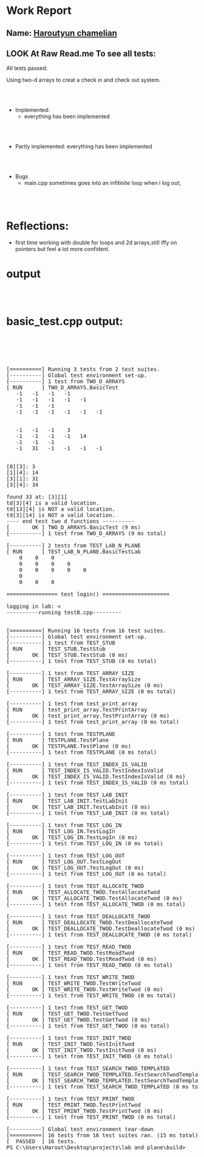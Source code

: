 # Work Report

## Name: <ins> Haroutyun chamelian </ins>

## LOOK At Raw Read.me To see all tests:

All tests passed:

Using two-d arrays to creat a check in and check out system.


<br><br>

- Implemented:
  - everything has been implemented 

<br><br>

- Partly implemented:
  everything has been implemented 

<br><br>

- Bugs
  - main.cpp sometimes goes into an infitinite loop when i log out;

<br><br>

# Reflections:

- first time working with double for loops and 2d arrays,still iffy on pointers but feel a lot more confident.

# **output**


<br/><br/>

# basic_test.cpp output:

<br/><br/><br/><br/>
<pre>
[==========] Running 3 tests from 2 test suites.
[----------] Global test environment set-up.    
[----------] 1 test from TWO_D_ARRAYS
[ RUN      ] TWO_D_ARRAYS.BasicTest  
   -1   -1   -1   -1
   -1   -1   -1   -1   -1
   -1   -1   -1
   -1   -1   -1   -1   -1   -1       


   -1   -1   -1    3
   -1   -1   -1   -1   14
   -1   -1   -1
   -1   31   -1   -1   -1   -1


[0][3]: 3
[1][4]: 14
[3][1]: 31
[3][4]: 34

found 33 at: [3][1]
td[3][4] is a valid location.
td[13][4] is NOT a valid location.
td[3][14] is NOT a valid location.
---- end test two d functions ----------
[       OK ] TWO_D_ARRAYS.BasicTest (9 ms)
[----------] 1 test from TWO_D_ARRAYS (9 ms total)

[----------] 2 tests from TEST_LAB_N_PLANE
[ RUN      ] TEST_LAB_N_PLANE.BasicTestLab
    0    0    0
    0    0    0    0
    0    0    0    0    0
    0
    0    0    0

================ test login() =====================

logging in lab: <<lab <<, station <<station<<:
    0    0    0
    0    0    0    0
    0 2121    0    0    0
    0
    0    0    0


logging in lab: <<lab <<, station <<station<<:
    0    0    0
    0    0    0    0
    0 2121    0    0    0
    0
    0    0 4242


logging in lab: <<lab <<, station <<station<<:
login() correctly refused to log in a new user into an already occupied station
    0    0    0
    0    0    0    0
    0 2121    0    0    0
    0
    0    0 4242

================ test login() =====================

logging out user : 6666
logout() correctly refused to log out a user who was not logged in.
    0    0    0
    0    0    0    0
    0 2121    0    0    0
    0
    0    0 4242


logging out user: 4242
    0    0    0
    0    0    0    0
    0 2121    0    0    0
    0
    0    0    0


Deallocating two-d array 'labs'


---------- D O N E ----------
[       OK ] TEST_LAB_N_PLANE.BasicTestLab (17 ms)
[ RUN      ] TEST_LAB_N_PLANE.BasicTestPlane
 X X X X
 X X X X
 X X X X
 X X X X
 X X X X
 X X X X
 X X X X



============ test reserve() =======================

reserved 1A([0][0]
 A X X X
 X X X X
 X X X X
 X X X X
 X X X X
 X X X X
 X X X X


reserved 4C([3][2]
 A X X X
 X X X X
 X X X X
 X X C X
 X X X X
 X X X X
 X X X X


reserved 7D([6][3]
 A X X X
 X X X X
 X X X X
 X X C X
 X X X X
 X X X X
 X X X D


reserved 7D([6][3]
   reserve() correctly refused to reserve an already occupied seat.
 A X X X
 X X X X
 X X X X
 X X C X
 X X X X
 X X X X
 X X X D



============ test cancel() =======================

cancelled 4D([3][3]
   cancel() correctly refused to cancel unoccupied seat.
 A X X X
 X X X X
 X X X X
 X X C X
 X X X X
 X X X X
 X X X D


cancelled 4C([3][2]
 A X X X
 X X X X
 X X X X
 X X X X
 X X X X
 X X X X
 X X X D


Deallocating two-d array 'plane'


---------- D O N E ----------
[       OK ] TEST_LAB_N_PLANE.BasicTestPlane (32 ms)
[----------] 2 tests from TEST_LAB_N_PLANE (51 ms total)

[----------] Global test environment tear-down
[==========] 3 tests from 2 test suites ran. (61 ms total)
[  PASSED  ] 3 tests.

# testB.cpp output:
<pre>
----------running testB.cpp---------


[==========] Running 16 tests from 16 test suites.
[----------] Global test environment set-up.
[----------] 1 test from TEST_STUB
[ RUN      ] TEST_STUB.TestStub
[       OK ] TEST_STUB.TestStub (0 ms)
[----------] 1 test from TEST_STUB (0 ms total)

[----------] 1 test from TEST_ARRAY_SIZE
[ RUN      ] TEST_ARRAY_SIZE.TestArraySize
[       OK ] TEST_ARRAY_SIZE.TestArraySize (0 ms)
[----------] 1 test from TEST_ARRAY_SIZE (0 ms total)

[----------] 1 test from test_print_array
[ RUN      ] test_print_array.TestPrintArray
[       OK ] test_print_array.TestPrintArray (0 ms)
[----------] 1 test from test_print_array (0 ms total)

[----------] 1 test from TESTPLANE
[ RUN      ] TESTPLANE.TestPlane
[       OK ] TESTPLANE.TestPlane (0 ms)
[----------] 1 test from TESTPLANE (0 ms total)

[----------] 1 test from TEST_INDEX_IS_VALID
[ RUN      ] TEST_INDEX_IS_VALID.TestIndexIsValid
[       OK ] TEST_INDEX_IS_VALID.TestIndexIsValid (0 ms)
[----------] 1 test from TEST_INDEX_IS_VALID (0 ms total)

[----------] 1 test from TEST_LAB_INIT
[ RUN      ] TEST_LAB_INIT.TestLabInit
[       OK ] TEST_LAB_INIT.TestLabInit (0 ms)
[----------] 1 test from TEST_LAB_INIT (0 ms total)

[----------] 1 test from TEST_LOG_IN
[ RUN      ] TEST_LOG_IN.TestLogIn
[       OK ] TEST_LOG_IN.TestLogIn (0 ms)
[----------] 1 test from TEST_LOG_IN (0 ms total)

[----------] 1 test from TEST_LOG_OUT
[ RUN      ] TEST_LOG_OUT.TestLogOut
[       OK ] TEST_LOG_OUT.TestLogOut (0 ms)
[----------] 1 test from TEST_LOG_OUT (0 ms total)

[----------] 1 test from TEST_ALLOCATE_TWOD
[ RUN      ] TEST_ALLOCATE_TWOD.TestAllocateTwod
[       OK ] TEST_ALLOCATE_TWOD.TestAllocateTwod (0 ms)
[----------] 1 test from TEST_ALLOCATE_TWOD (0 ms total)

[----------] 1 test from TEST_DEALLOCATE_TWOD
[ RUN      ] TEST_DEALLOCATE_TWOD.TestDeallocateTwod
[       OK ] TEST_DEALLOCATE_TWOD.TestDeallocateTwod (0 ms)
[----------] 1 test from TEST_DEALLOCATE_TWOD (0 ms total)

[----------] 1 test from TEST_READ_TWOD
[ RUN      ] TEST_READ_TWOD.TestReadTwod
[       OK ] TEST_READ_TWOD.TestReadTwod (0 ms)
[----------] 1 test from TEST_READ_TWOD (0 ms total)

[----------] 1 test from TEST_WRITE_TWOD
[ RUN      ] TEST_WRITE_TWOD.TestWriteTwod
[       OK ] TEST_WRITE_TWOD.TestWriteTwod (0 ms)
[----------] 1 test from TEST_WRITE_TWOD (0 ms total)

[----------] 1 test from TEST_GET_TWOD
[ RUN      ] TEST_GET_TWOD.TestGetTwod
[       OK ] TEST_GET_TWOD.TestGetTwod (0 ms)
[----------] 1 test from TEST_GET_TWOD (0 ms total)

[----------] 1 test from TEST_INIT_TWOD
[ RUN      ] TEST_INIT_TWOD.TestInitTwod
[       OK ] TEST_INIT_TWOD.TestInitTwod (0 ms)
[----------] 1 test from TEST_INIT_TWOD (0 ms total)

[----------] 1 test from TEST_SEARCH_TWOD_TEMPLATED
[ RUN      ] TEST_SEARCH_TWOD_TEMPLATED.TestSearchTwodTemplated
[       OK ] TEST_SEARCH_TWOD_TEMPLATED.TestSearchTwodTemplated (0 ms)
[----------] 1 test from TEST_SEARCH_TWOD_TEMPLATED (0 ms total)

[----------] 1 test from TEST_PRINT_TWOD
[ RUN      ] TEST_PRINT_TWOD.TestPrintTwod
[       OK ] TEST_PRINT_TWOD.TestPrintTwod (0 ms)
[----------] 1 test from TEST_PRINT_TWOD (0 ms total)

[----------] Global test environment tear-down
[==========] 16 tests from 16 test suites ran. (15 ms total)
[  PASSED  ] 16 tests.
PS C:\Users\Harout\Desktop\projects\lab_and_plane\build>
</pre>
